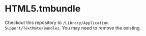 # HTML5.tmbundle

Checkout this repository to `/Library/Application Support/TextMate/Bundles`. You may need to remove the existing.
